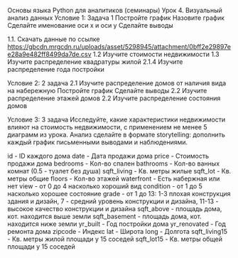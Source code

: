 Основы языка Python для аналитиков (семинары)
Урок 4. Визуальный анализ данных
Условие 1: Задача 1
Постройте график
Назовите график
Сделайте именование оси x и оси y
Сделайте выводы

1.1. Скачать данные по ссылке https://gbcdn.mrgcdn.ru/uploads/asset/5298945/attachment/0bff2e29897ee28a9e482ff8499da7de.csv
1.2 Изучите стоимости недвижимости
1.3 Изучите распределение квадратуры жилой
2.1.4 Изучите распределение года постройки

Условие 2: 2 задача
2.1 Изучите распределение домов от наличия вида на набережную
Постройте график
Сделайте выводы
2.2 Изучите распределение этажей домов
2.2 Изучите распределение состояния домов

Условие 3: 3 задача
Исследуйте, какие характеристики недвижимости влияют на стоимость недвижимости, с применением не менее 5 диаграмм из урока.
Анализ сделайте в формате storytelling: дополнить каждый график письменными выводами и наблюдениями.



id - ID каждого дома
date - Дата продажи дома
price - Стоимость продажи дома
bedrooms - Кол-во спален
bathrooms - Кол-во ванных комнат (0.5 - туалет без душа)
sqft_living - Кв. метры жилые
sqft_lot - Кв. метры общие
floors - Кол-во этажей
waterfront - Есть набержная или нет
view - от 0 до 4 насколько хороший вид
condition - от 1 до 5 насколько хорошее состояние
grade - от 1 до 13: 1-3 плохая конструкция здания и дизайн, 7 - средний уровень конструкции и дизайна, 11-13 - высокое качество конструкции и дизайна
sqft_above - площадь дома, кот. находится выше земли
sqft_basement - площадь дома, кот. находится ниже земли
yr_built - Год постройки дома
yr_renovated - Год ремонта дома
zipcode - Индекс
lat - Широта
long - Долгота
sqft_living15 - Кв. метры жилой площади у 15 соседей
sqft_lot15 - Кв. метры общей площади у 15 соседей
